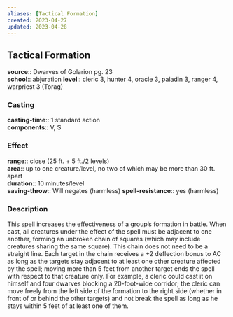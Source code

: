 ```yaml
---
aliases: [Tactical Formation]
created: 2023-04-27
updated: 2023-04-28
---
```


## Tactical Formation

**source**:: Dwarves of Golarion pg. 23  
**school**:: abjuration
**level**:: cleric 3, hunter 4, oracle 3, paladin 3, ranger 4, warpriest 3 (Torag)

### Casting

**casting-time**:: 1 standard action  
**components**:: V, S

### Effect

**range**:: close (25 ft. + 5 ft./2 levels)  
**area**:: up to one creature/level, no two of which may be more than 30 ft. apart  
**duration**:: 10 minutes/level  
**saving-throw**:: Will negates (harmless)
**spell-resistance**:: yes (harmless)

### Description

This spell increases the effectiveness of a group’s formation in battle. When cast, all creatures under the effect of the spell must be adjacent to one another, forming an unbroken chain of squares (which may include creatures sharing the same square). This chain does not need to be a straight line. Each target in the chain receives a +2 deflection bonus to AC as long as the targets stay adjacent to at least one other creature affected by the spell; moving more than 5 feet from another target ends the spell with respect to that creature only. For example, a cleric could cast it on himself and four dwarves blocking a 20-foot-wide corridor; the cleric can move freely from the left side of the formation to the right side (whether in front of or behind the other targets) and not break the spell as long as he stays within 5 feet of at least one of them.
